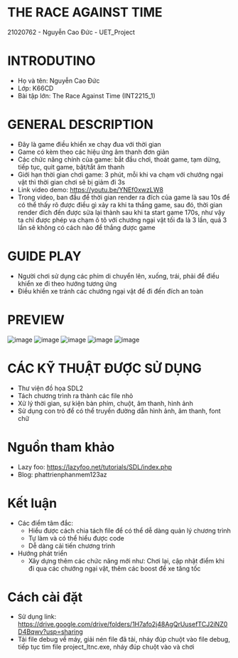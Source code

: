 # THE RACE AGAINST TIME
21020762 - Nguyễn Cao Đức - UET_Project

# INTRODUTINO
- Họ và tên: Nguyễn Cao Đức
- Lớp: K66CD
- Bài tập lớn: The Race Against Time (INT2215_1)
# GENERAL DESCRIPTION
- Đây là game điều khiển xe chạy đua với thời gian
- Game có kèm theo các hiệu ứng âm thanh đơn giản
- Các chức năng chính của game: bắt đầu chơi, thoát game, tạm dừng, tiếp tục, quit game, bật/tắt âm thanh
- Giới hạn thời gian chơi game: 3 phút, mỗi khi va chạm với chướng ngại vật thì thời gian chơi sẽ bị giảm đi 3s
- Link video demo: https://youtu.be/YNEf0xwzLW8
- Trong video, ban đầu để thời gian render ra đích của game là sau 10s để có thể thấy rõ được điều gì xảy ra khi ta thắng game, sau đó, thời gian render đích đến được sửa lại thành sau khi ta start game 170s, như vậy ta chỉ được phép va chạm ô tô với chướng ngại vật tối đa là 3 lần, quá 3 lần sẽ không có cách nào để thắng được game
# GUIDE PLAY
- Người chơi sử dụng các phím di chuyển lên, xuống, trái, phải để điều khiển xe đi theo hướng tương ứng
- Điều khiển xe tránh các chướng ngại vật để đi đến đích an toàn
# PREVIEW
![image](https://user-images.githubusercontent.com/95302057/169871877-19b4b24b-840e-49f5-a500-40b67a4bc521.png)
![image](https://user-images.githubusercontent.com/95302057/169871939-5c12674c-c346-449a-b245-9a932358e818.png)
![image](https://user-images.githubusercontent.com/95302057/169872057-1481d626-c7c8-44d3-b81d-5dab7db64f03.png)
![image](https://user-images.githubusercontent.com/95302057/169872160-6af7d924-9147-42b1-9e8f-9f18571b1b67.png)
![image](https://user-images.githubusercontent.com/95302057/169872233-b5227dea-8344-454e-9f8e-fccf5c946934.png)
# CÁC KỸ THUẬT ĐƯỢC SỬ DỤNG
- Thư viện đồ họa SDL2
- Tách chương trình ra thành các file nhỏ
- Xử lý thời gian, sự kiện bàn phím, chuột, âm thanh, hình ảnh
- Sử dụng con trỏ để có thể truyền đường dẫn hình ảnh, âm thanh, font chữ
# Nguồn tham khảo
- Lazy foo: https://lazyfoo.net/tutorials/SDL/index.php
- Blog: phattrienphanmem123az
# Kết luận
* Các điểm tâm đắc:
  - Hiểu được cách chia tách file để có thể dễ dàng quản lý chương trình
  - Tự làm và có thể hiểu được code
  - Dễ dàng cải tiến chương trình
* Hướng phát triển
  - Xây dựng thêm các chức năng mới như: Chơi lại, cập nhật điểm khi đi qua các chướng ngại vật, thêm các boost để xe tăng tốc
# Cách cài đặt
- Sử dụng link: https://drive.google.com/drive/folders/1H7afo2j48AgQrUusefTCJ2iNZ0D4Bqwv?usp=sharing
- Tải file debug về máy, giải nén file đã tải, nháy đúp chuột vào file debug, tiếp tục tìm file project_ltnc.exe, nháy đúp chuột vào và chơi
